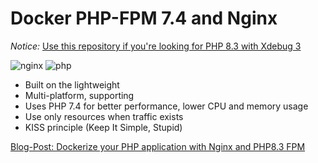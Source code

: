 # Docker PHP-FPM 7.4 and Nginx

*Notice:* [Use this repository if you're looking for PHP 8.3 with Xdebug 3](https://github.com/IshtarStar/docker-compose-nginx-phpfpm-xdebug-mariadb)

![nginx](https://img.shields.io/badge/nginx-brightgreen.svg)
![php](https://img.shields.io/badge/php-fpm-brightgreen.svg)
 
* Built on the lightweight
* Multi-platform, supporting
* Uses PHP 7.4 for better performance, lower CPU and memory usage
* Use only resources when traffic exists
* KISS principle (Keep It Simple, Stupid)

[Blog-Post: Dockerize your PHP application with Nginx and PHP8.3 FPM](https://marc.it/dockerize-application-with-nginx-and-php8/)
